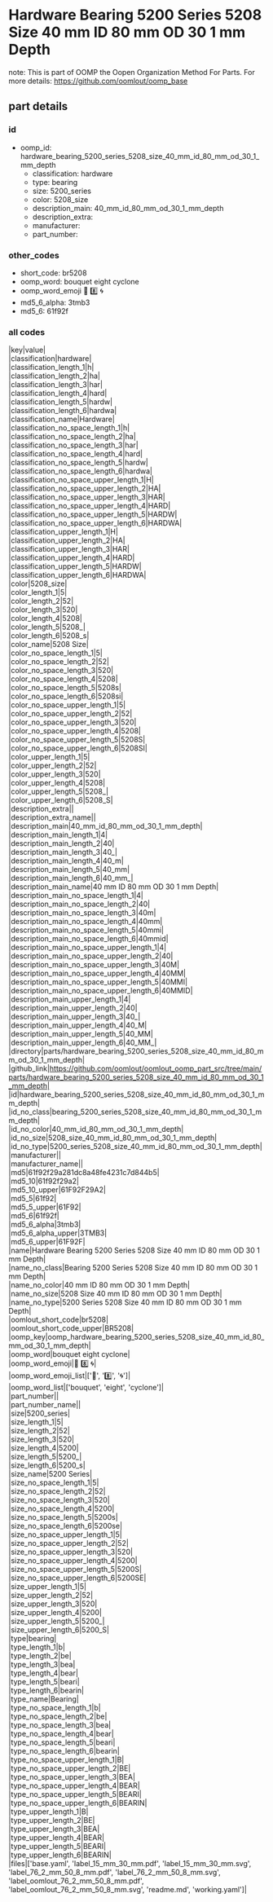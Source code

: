 # Hardware Bearing 5200 Series 5208 Size 40 mm ID 80 mm OD 30 1 mm Depth  

note: This is part of OOMP the Oopen Organization Method For Parts. For more details: https://github.com/oomlout/oomp_base

##  part details





### id
* oomp_id: hardware_bearing_5200_series_5208_size_40_mm_id_80_mm_od_30_1_mm_depth
  * classification: hardware
  * type: bearing
  * size: 5200_series
  * color: 5208_size
  * description_main: 40_mm_id_80_mm_od_30_1_mm_depth
  * description_extra: 
  * manufacturer: 
  * part_number: 

### other_codes
* short_code: br5208
* oomp_word: bouquet eight cyclone
* oomp_word_emoji :bouquet: :eight: :cyclone:
* md5_6_alpha: 3tmb3
* md5_6: 61f92f

### all codes 
|key|value|  
|classification|hardware|  
|classification_length_1|h|  
|classification_length_2|ha|  
|classification_length_3|har|  
|classification_length_4|hard|  
|classification_length_5|hardw|  
|classification_length_6|hardwa|  
|classification_name|Hardware|  
|classification_no_space_length_1|h|  
|classification_no_space_length_2|ha|  
|classification_no_space_length_3|har|  
|classification_no_space_length_4|hard|  
|classification_no_space_length_5|hardw|  
|classification_no_space_length_6|hardwa|  
|classification_no_space_upper_length_1|H|  
|classification_no_space_upper_length_2|HA|  
|classification_no_space_upper_length_3|HAR|  
|classification_no_space_upper_length_4|HARD|  
|classification_no_space_upper_length_5|HARDW|  
|classification_no_space_upper_length_6|HARDWA|  
|classification_upper_length_1|H|  
|classification_upper_length_2|HA|  
|classification_upper_length_3|HAR|  
|classification_upper_length_4|HARD|  
|classification_upper_length_5|HARDW|  
|classification_upper_length_6|HARDWA|  
|color|5208_size|  
|color_length_1|5|  
|color_length_2|52|  
|color_length_3|520|  
|color_length_4|5208|  
|color_length_5|5208_|  
|color_length_6|5208_s|  
|color_name|5208 Size|  
|color_no_space_length_1|5|  
|color_no_space_length_2|52|  
|color_no_space_length_3|520|  
|color_no_space_length_4|5208|  
|color_no_space_length_5|5208s|  
|color_no_space_length_6|5208si|  
|color_no_space_upper_length_1|5|  
|color_no_space_upper_length_2|52|  
|color_no_space_upper_length_3|520|  
|color_no_space_upper_length_4|5208|  
|color_no_space_upper_length_5|5208S|  
|color_no_space_upper_length_6|5208SI|  
|color_upper_length_1|5|  
|color_upper_length_2|52|  
|color_upper_length_3|520|  
|color_upper_length_4|5208|  
|color_upper_length_5|5208_|  
|color_upper_length_6|5208_S|  
|description_extra||  
|description_extra_name||  
|description_main|40_mm_id_80_mm_od_30_1_mm_depth|  
|description_main_length_1|4|  
|description_main_length_2|40|  
|description_main_length_3|40_|  
|description_main_length_4|40_m|  
|description_main_length_5|40_mm|  
|description_main_length_6|40_mm_|  
|description_main_name|40 mm ID 80 mm OD 30 1 mm Depth|  
|description_main_no_space_length_1|4|  
|description_main_no_space_length_2|40|  
|description_main_no_space_length_3|40m|  
|description_main_no_space_length_4|40mm|  
|description_main_no_space_length_5|40mmi|  
|description_main_no_space_length_6|40mmid|  
|description_main_no_space_upper_length_1|4|  
|description_main_no_space_upper_length_2|40|  
|description_main_no_space_upper_length_3|40M|  
|description_main_no_space_upper_length_4|40MM|  
|description_main_no_space_upper_length_5|40MMI|  
|description_main_no_space_upper_length_6|40MMID|  
|description_main_upper_length_1|4|  
|description_main_upper_length_2|40|  
|description_main_upper_length_3|40_|  
|description_main_upper_length_4|40_M|  
|description_main_upper_length_5|40_MM|  
|description_main_upper_length_6|40_MM_|  
|directory|parts/hardware_bearing_5200_series_5208_size_40_mm_id_80_mm_od_30_1_mm_depth|  
|github_link|https://github.com/oomlout/oomlout_oomp_part_src/tree/main/parts/hardware_bearing_5200_series_5208_size_40_mm_id_80_mm_od_30_1_mm_depth|  
|id|hardware_bearing_5200_series_5208_size_40_mm_id_80_mm_od_30_1_mm_depth|  
|id_no_class|bearing_5200_series_5208_size_40_mm_id_80_mm_od_30_1_mm_depth|  
|id_no_color|40_mm_id_80_mm_od_30_1_mm_depth|  
|id_no_size|5208_size_40_mm_id_80_mm_od_30_1_mm_depth|  
|id_no_type|5200_series_5208_size_40_mm_id_80_mm_od_30_1_mm_depth|  
|manufacturer||  
|manufacturer_name||  
|md5|61f92f29a281dc8a48fe4231c7d844b5|  
|md5_10|61f92f29a2|  
|md5_10_upper|61F92F29A2|  
|md5_5|61f92|  
|md5_5_upper|61F92|  
|md5_6|61f92f|  
|md5_6_alpha|3tmb3|  
|md5_6_alpha_upper|3TMB3|  
|md5_6_upper|61F92F|  
|name|Hardware Bearing 5200 Series 5208 Size 40 mm ID 80 mm OD 30 1 mm Depth|  
|name_no_class|Bearing 5200 Series 5208 Size 40 mm ID 80 mm OD 30 1 mm Depth|  
|name_no_color|40 mm ID 80 mm OD 30 1 mm Depth|  
|name_no_size|5208 Size 40 mm ID 80 mm OD 30 1 mm Depth|  
|name_no_type|5200 Series 5208 Size 40 mm ID 80 mm OD 30 1 mm Depth|  
|oomlout_short_code|br5208|  
|oomlout_short_code_upper|BR5208|  
|oomp_key|oomp_hardware_bearing_5200_series_5208_size_40_mm_id_80_mm_od_30_1_mm_depth|  
|oomp_word|bouquet eight cyclone|  
|oomp_word_emoji|:bouquet: :eight: :cyclone:|  
|oomp_word_emoji_list|[':bouquet:', ':eight:', ':cyclone:']|  
|oomp_word_list|['bouquet', 'eight', 'cyclone']|  
|part_number||  
|part_number_name||  
|size|5200_series|  
|size_length_1|5|  
|size_length_2|52|  
|size_length_3|520|  
|size_length_4|5200|  
|size_length_5|5200_|  
|size_length_6|5200_s|  
|size_name|5200 Series|  
|size_no_space_length_1|5|  
|size_no_space_length_2|52|  
|size_no_space_length_3|520|  
|size_no_space_length_4|5200|  
|size_no_space_length_5|5200s|  
|size_no_space_length_6|5200se|  
|size_no_space_upper_length_1|5|  
|size_no_space_upper_length_2|52|  
|size_no_space_upper_length_3|520|  
|size_no_space_upper_length_4|5200|  
|size_no_space_upper_length_5|5200S|  
|size_no_space_upper_length_6|5200SE|  
|size_upper_length_1|5|  
|size_upper_length_2|52|  
|size_upper_length_3|520|  
|size_upper_length_4|5200|  
|size_upper_length_5|5200_|  
|size_upper_length_6|5200_S|  
|type|bearing|  
|type_length_1|b|  
|type_length_2|be|  
|type_length_3|bea|  
|type_length_4|bear|  
|type_length_5|beari|  
|type_length_6|bearin|  
|type_name|Bearing|  
|type_no_space_length_1|b|  
|type_no_space_length_2|be|  
|type_no_space_length_3|bea|  
|type_no_space_length_4|bear|  
|type_no_space_length_5|beari|  
|type_no_space_length_6|bearin|  
|type_no_space_upper_length_1|B|  
|type_no_space_upper_length_2|BE|  
|type_no_space_upper_length_3|BEA|  
|type_no_space_upper_length_4|BEAR|  
|type_no_space_upper_length_5|BEARI|  
|type_no_space_upper_length_6|BEARIN|  
|type_upper_length_1|B|  
|type_upper_length_2|BE|  
|type_upper_length_3|BEA|  
|type_upper_length_4|BEAR|  
|type_upper_length_5|BEARI|  
|type_upper_length_6|BEARIN|  
|files|['base.yaml', 'label_15_mm_30_mm.pdf', 'label_15_mm_30_mm.svg', 'label_76_2_mm_50_8_mm.pdf', 'label_76_2_mm_50_8_mm.svg', 'label_oomlout_76_2_mm_50_8_mm.pdf', 'label_oomlout_76_2_mm_50_8_mm.svg', 'readme.md', 'working.yaml']|  
